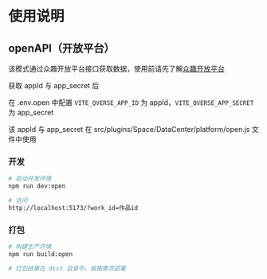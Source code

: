 # 使用说明

## openAPI（开放平台）

该模式通过众趣开放平台接口获取数据，使用前请先了解[众趣开放平台](https://test-openplatform.3dnest.cn/api/docs/auth.html)

获取 appId 与 app_secret 后

在 .env.open 中配置 `VITE_QVERSE_APP_ID` 为 appId，`VITE_QVERSE_APP_SECRET` 为 app_secret

该 appId 与 app_secret 在 src/plugins/Space/DataCenter/platform/open.js 文件中使用

### 开发

```sh
# 启动开发环境
npm run dev:open

# 访问
http://localhost:5173/?work_id=作品id
```

### 打包

```sh
# 构建生产环境
npm run build:open

# 打包结果在 dist 目录中，根据需求部署
```
